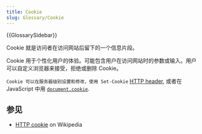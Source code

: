 ```yaml
---
title: Cookie
slug: Glossary/Cookie
---
```


{{GlossarySidebar}}

Cookie 就是访问者在访问网站后留下的一个信息片段。

Cookie 用于个性化用户的体验。可能包含用户在访问网站时的参数或输入。用户可以自定义浏览器来接受，拒绝或删除 Cookie。

`Cookie 可以在服务器级别设置和修改，使用 Set-Cookie` [HTTP header](/zh-CN/docs/Web/HTTP/Cookies), 或者在 JavaScript 中用 [`document.cookie`](/zh-CN/docs/Web/API/Document/cookie).

## 参见

- [HTTP cookie](https://en.wikipedia.org/wiki/HTTP_cookie) on Wikipedia
